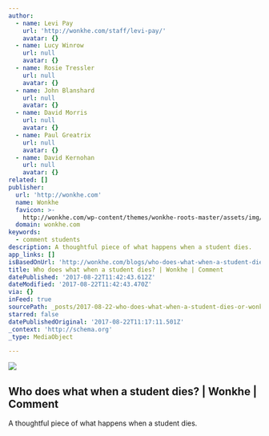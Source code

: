 ```yaml
---
author:
  - name: Levi Pay
    url: 'http://wonkhe.com/staff/levi-pay/'
    avatar: {}
  - name: Lucy Winrow
    url: null
    avatar: {}
  - name: Rosie Tressler
    url: null
    avatar: {}
  - name: John Blanshard
    url: null
    avatar: {}
  - name: David Morris
    url: null
    avatar: {}
  - name: Paul Greatrix
    url: null
    avatar: {}
  - name: David Kernohan
    url: null
    avatar: {}
related: []
publisher:
  url: 'http://wonkhe.com'
  name: Wonkhe
  favicon: >-
    http://wonkhe.com/wp-content/themes/wonkhe-roots-master/assets/img/icons/favicon.ico
  domain: wonkhe.com
keywords:
  - comment students
description: A thoughtful piece of what happens when a student dies.
app_links: []
isBasedOnUrl: 'http://wonkhe.com/blogs/who-does-what-when-a-student-dies/'
title: Who does what when a student dies? | Wonkhe | Comment
datePublished: '2017-08-22T11:42:43.612Z'
dateModified: '2017-08-22T11:42:43.470Z'
via: {}
inFeed: true
sourcePath: _posts/2017-08-22-who-does-what-when-a-student-dies-or-wonkhe-or-comment.md
starred: false
datePublishedOriginal: '2017-08-22T11:17:11.501Z'
_context: 'http://schema.org'
_type: MediaObject

---
```

<article style=""><img src="https://imgflo.herokuapp.com/graph/2b2431f8e7ba7b0/df5f591656ad2786c164a5956292d9ad/noop.jpg?input=http%3A%2F%2Fwonkhe.com%2Fwp-content%2Fuploads%2F2017%2F08%2Fwonkhe-student-death-1291225_1920.jpg" /><h1>Who does what when a student dies? | Wonkhe | Comment</h1><p>A thoughtful piece of what happens when a student dies.</p></article>